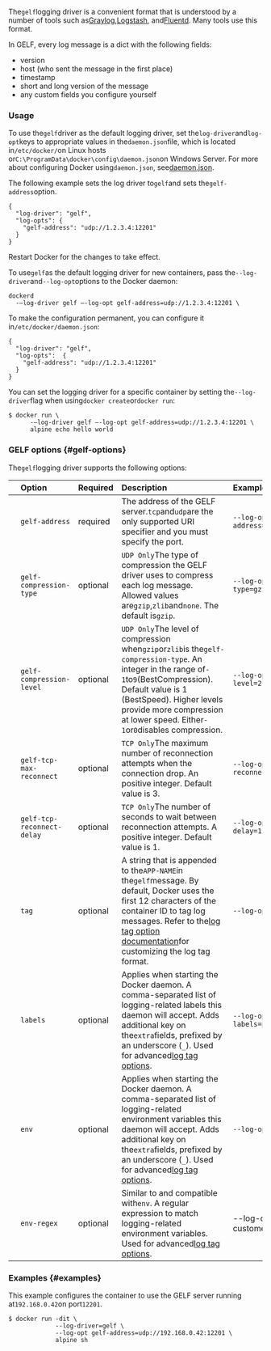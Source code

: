 The`gelf`logging driver is a convenient format that is understood by a number of tools such as[Graylog](https://www.graylog.org/),[Logstash](https://www.elastic.co/products/logstash), and[Fluentd](http://www.fluentd.org/). Many tools use this format.

In GELF, every log message is a dict with the following fields:

* version
* host \(who sent the message in the first place\)
* timestamp
* short and long version of the message
* any custom fields you configure yourself

### Usage

To use the`gelf`driver as the default logging driver, set the`log-driver`and`log-opt`keys to appropriate values in the`daemon.json`file, which is located in`/etc/docker/`on Linux hosts or`C:\ProgramData\docker\config\daemon.json`on Windows Server. For more about configuring Docker using`daemon.json`, see[daemon.json](https://docs.docker.com/engine/reference/commandline/dockerd/#daemon-configuration-file).

The following example sets the log driver to`gelf`and sets the`gelf-address`option.

```
{
  "log-driver": "gelf",
  "log-opts": {
    "gelf-address": "udp://1.2.3.4:12201"
  }
}
```

Restart Docker for the changes to take effect.

To use`gelf`as the default logging driver for new containers, pass the`--log-driver`and`--log-opt`options to the Docker daemon:

```
dockerd
  -–log-driver gelf –-log-opt gelf-address=udp://1.2.3.4:12201 \
```

To make the configuration permanent, you can configure it in`/etc/docker/daemon.json`:

```
{
  "log-driver": "gelf",
  "log-opts":  {
    "gelf-address": "udp://1.2.3.4:12201"
  }
}
```

You can set the logging driver for a specific container by setting the`--log-driver`flag when using`docker create`or`docker run`:

```
$ docker run \
      -–log-driver gelf –-log-opt gelf-address=udp://1.2.3.4:12201 \
      alpine echo hello world
```

### GELF options {#gelf-options}

The`gelf`logging driver supports the following options:

|  | Option | Required | Description | Example value |
| :--- | :--- | :--- | :--- | :--- |
|  | `gelf-address` | required | The address of the GELF server.`tcp`and`udp`are the only supported URI specifier and you must specify the port. | `--log-opt gelf-address=udp://192.168.0.42:12201` |
|  | `gelf-compression-type` | optional | `UDP Only`The type of compression the GELF driver uses to compress each log message. Allowed values are`gzip`,`zlib`and`none`. The default is`gzip`. | `--log-opt gelf-compression-type=gzip` |
|  | `gelf-compression-level` | optional | `UDP Only`The level of compression when`gzip`or`zlib`is the`gelf-compression-type`. An integer in the range of`-1`to`9`\(BestCompression\). Default value is 1 \(BestSpeed\). Higher levels provide more compression at lower speed. Either`-1`or`0`disables compression. | `--log-opt gelf-compression-level=2` |
|  | `gelf-tcp-max-reconnect` | optional | `TCP Only`The maximum number of reconnection attempts when the connection drop. An positive integer. Default value is 3. | `--log-opt gelf-tcp-max-reconnect=3` |
|  | `gelf-tcp-reconnect-delay` | optional | `TCP Only`The number of seconds to wait between reconnection attempts. A positive integer. Default value is 1. | `--log-opt gelf-tcp-reconnect-delay=1` |
|  | `tag` | optional | A string that is appended to the`APP-NAME`in the`gelf`message. By default, Docker uses the first 12 characters of the container ID to tag log messages. Refer to the[log tag option documentation](https://docs.docker.com/engine/admin/logging/log_tags/)for customizing the log tag format. | `--log-opt tag=mailer` |
|  | `labels` | optional | Applies when starting the Docker daemon. A comma-separated list of logging-related labels this daemon will accept. Adds additional key on the`extra`fields, prefixed by an underscore \(`_`\). Used for advanced[log tag options](https://docs.docker.com/engine/admin/logging/log_tags/). | `--log-opt labels=production_status,geo` |
|  | `env` | optional | Applies when starting the Docker daemon. A comma-separated list of logging-related environment variables this daemon will accept. Adds additional key on the`extra`fields, prefixed by an underscore \(`_`\). Used for advanced[log tag options](https://docs.docker.com/engine/admin/logging/log_tags/). | `--log-opt env=os,customer` |
|  | `env-regex` | optional| Similar to and compatible with`env`. A regular expression to match logging-related environment variables. Used for advanced[log tag options](https://docs.docker.com/engine/admin/logging/log_tags/).  | \--log-opt env-regex=^\(os customer\).\ |

### Examples {#examples}

This example configures the container to use the GELF server running at`192.168.0.42`on port`12201`.

```
$ docker run -dit \
             --log-driver=gelf \
             --log-opt gelf-address=udp://192.168.0.42:12201 \
             alpine sh
```



